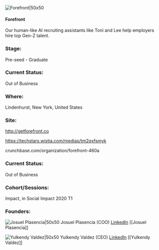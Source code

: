 

![Forefront|50x50](https://apimg.techstars.com/connect/images/image_files/5dfb858ca36c112046000034/original/ff_logo-01.png)

#### Forefront
Our human-like AI recruiting assistants like Toni and Lee help employers hire top Gen-Z talent.

### Stage: 
Pre-seed - Graduate 

### Current Status: 
Out of Business

### Where:
Lindenhurst, New York, United States

### Site:
http://getforefront.co

https://techstars.wistia.com/medias/tm2qxfsmyk

crunchbase.com/organization/forefront-460a

### Current Status: 
Out of Business

### Cohort/Sessions: 
Impact, in Social Impact 2020 T1

### Founders: 

![Josuel Plasencia|50x50](https://apimg.techstars.com/connect/images/image_files/5e20e9f734a60d7d79000016/original/2051426_original.jpg) Josuel Plasencia (COO) [LinkedIn](https://linkedin.com/in/josuelplasencia) [[Josuel Plasencia]]

![Yulkendy Valdez|50x50](https://apimg.techstars.com/connect/images/image_files/5dfb8390a36c112046000031/original/Yulkendy_HS.jpg) Yulkendy Valdez (CEO) [LinkedIn](https://linkedin.com/in/yulkendyvaldez) [[Yulkendy Valdez]]


